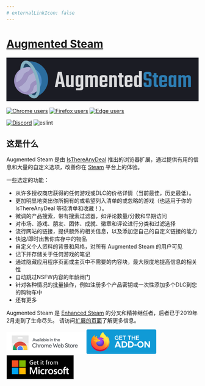 ```yaml
---
# externalLinkIcon: false
---
```


# [Augmented Steam](https://augmentedsteam.com/)

[![Banner](../../../Photo/banner/Augmented-Steam.png)](https://augmentedsteam.com/)

[![Chrome users](https://img.shields.io/chrome-web-store/users/dnhpnfgdlenaccegplpojghhmaamnnfp?label=Chrome%20users&logo=googlechrome)](https://chrome.google.com/webstore/detail/augmented-steam/dnhpnfgdlenaccegplpojghhmaamnnfp)
[![Firefox users](https://img.shields.io/amo/users/augmented-steam?label=Firefox%20users&color=4c1&logo=firefoxbrowser)](https://addons.mozilla.org/firefox/addon/augmented-steam/)
[![Edge users](https://img.shields.io/badge/dynamic/json?label=Edge%20users&query=%24.activeInstallCount&url=https://microsoftedge.microsoft.com/addons/getproductdetailsbycrxid/dnpjkgmekpilchdgolfifobohlohlioc&logo=microsoftedge)](https://microsoftedge.microsoft.com/addons/detail/augmented-steam/dnpjkgmekpilchdgolfifobohlohlioc)

[![Discord](https://img.shields.io/discord/301903094080339968?label=Discord&logo=discord)](https://discord.gg/yn57q7f)
![eslint](https://github.com/IsThereAnyDeal/AugmentedSteam/workflows/eslint/badge.svg)

## 这是什么

Augmented Steam 是由 [IsThereAnyDeal](https://isthereanydeal.com/) 推出的浏览器扩展，通过提供有用的信息和大量的自定义选项，改善你在 [Steam](https://store.steampowered.com/) 平台上的体验。

一些选定的功能：

- 从许多授权商店获得的任何游戏或DLC的价格详情（当前最佳，历史最低）。
- 更加明显地突出你所拥有的或希望列入清单的或忽略的游戏（也适用于你的 IsThereAnyDeal 等待清单和收藏！）。
- 微调的产品搜索，带有搜索过滤器，如评论数量/分数和早期访问
- 对市场、游戏、朋友、团体、成就、徽章和评论进行分类和过滤选择
- 流行网站的链接，提供额外的相关信息，以及添加您自己的自定义链接的能力
- 快速/即时出售你库存中的物品
- 自定义个人资料的背景和风格，对所有 Augmented Steam 的用户可见
- 记下并存储关于任何游戏的笔记
- 通过隐藏应用程序页面或主页中不需要的内容块，最大限度地提高信息的相关性
- 自动跳过NSFW内容的年龄闸门
- 针对各种情况的批量操作，例如注册多个产品密钥或一次性添加多个DLC到您的购物车中
- 还有更多

Augmented Steam 是 [Enhanced Steam](https://github.com/jshackles/Enhanced_Steam) 的分叉和精神继任者，后者已于2019年2月走到了生命尽头。
请访问[扩展的页面](https://augmentedsteam.com/)了解更多信息。

[![Chrome 网上应用店](../../../.vuepress/public/Badge/chrome.png)](https://chrome.google.com/webstore/detail/augmented-steam/dnhpnfgdlenaccegplpojghhmaamnnfp)
[![Firefox 附加组件](../../../.vuepress/public/Badge/firefox.png)](https://addons.mozilla.org/firefox/addon/augmented-steam/)
[![Edge 外接程序 BETA](../../../.vuepress/public/Badge/edge.png)](https://microsoftedge.microsoft.com/addons/detail/augmented-steam/dnpjkgmekpilchdgolfifobohlohlioc)
